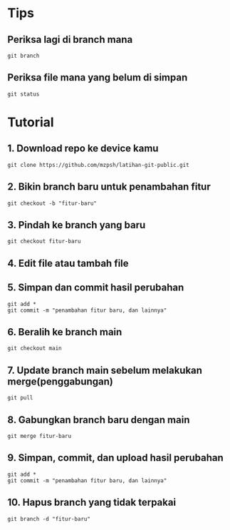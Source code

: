 # Tips
## Periksa lagi di branch mana
```
git branch
```
## Periksa file mana yang belum di simpan
```
git status
```

# Tutorial

## 1. Download repo ke device kamu
```
git clone https://github.com/mzpsh/latihan-git-public.git
```
## 2. Bikin branch baru untuk penambahan fitur
```
git checkout -b "fitur-baru"
```
## 3. Pindah ke branch yang baru
```
git checkout fitur-baru
```
## 4. Edit file atau tambah file
## 5. Simpan dan commit hasil perubahan
```
git add *
git commit -m "penambahan fitur baru, dan lainnya"
```
## 6. Beralih ke branch main
```
git checkout main
```
## 7. Update branch main sebelum melakukan merge(penggabungan)
```
git pull
```
## 8. Gabungkan branch baru dengan main
```
git merge fitur-baru
```
## 9. Simpan, commit, dan upload hasil perubahan
```
git add *
git commit -m "penambahan fitur baru, dan lainnya"
```
## 10. Hapus branch yang tidak terpakai
```
git branch -d "fitur-baru"
```
